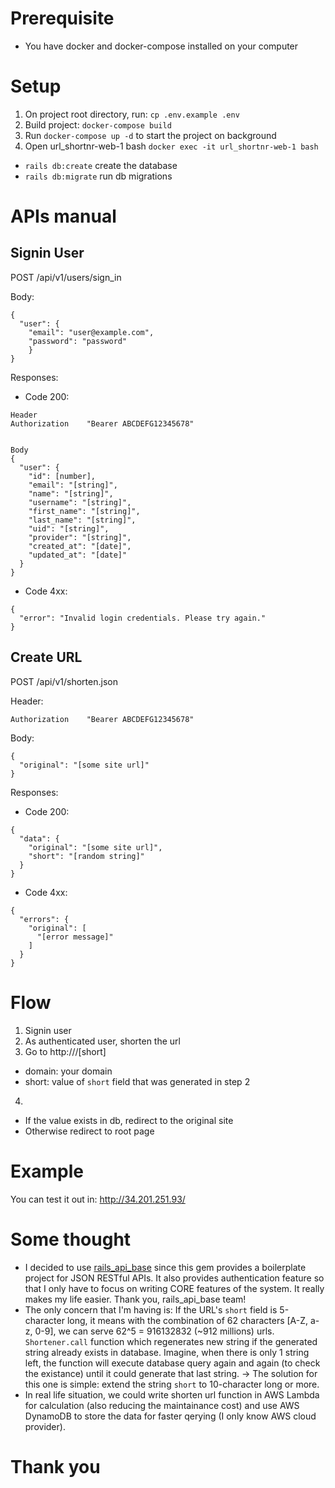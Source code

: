 # Prerequisite
- You have docker and docker-compose installed on your computer

# Setup
1. On project root directory, run: `cp .env.example .env`
1. Build project: `docker-compose build`
1. Run `docker-compose up -d` to start the project on background
1. Open url_shortnr-web-1 bash `docker exec -it url_shortnr-web-1 bash`
  - `rails db:create` create the database
  - `rails db:migrate` run db migrations

# APIs manual

## Signin User
POST /api/v1/users/sign_in

Body:
```
{
  "user": {
    "email": "user@example.com",
    "password": "password"
    }
}
```

Responses:
- Code 200:
```
Header
Authorization    "Bearer ABCDEFG12345678"


Body
{
  "user": {
    "id": [number],
    "email": "[string]",
    "name": "[string]",
    "username": "[string]",
    "first_name": "[string]",
    "last_name": "[string]",
    "uid": "[string]",
    "provider": "[string]",
    "created_at": "[date]",
    "updated_at": "[date]"
  }
}
```

- Code 4xx:
```
{
  "error": "Invalid login credentials. Please try again."
}
```


## Create URL
POST /api/v1/shorten.json

Header:
```
Authorization    "Bearer ABCDEFG12345678"
```

Body:
```
{
  "original": "[some site url]"
}
```


Responses:
- Code 200:
```
{
  "data": {
    "original": "[some site url]",
    "short": "[random string]"
  }
}
```

- Code 4xx:
```
{
  "errors": {
    "original": [
      "[error message]"
    ]
  }
}
```


# Flow
1. Signin user
2. As authenticated user, shorten the url
3. Go to http://<domain>/[short]
  - domain: your domain
  - short: value of `short` field that was generated in step 2
4.
  - If the value exists in db, redirect to the original site
  - Otherwise redirect to root page

# Example
You can test it out in: http://34.201.251.93/

# Some thought
- I decided to use [rails_api_base](https://github.com/rootstrap/rails_api_base) since this gem provides a boilerplate project for JSON RESTful APIs. It also provides authentication feature so that I only have to focus on writing CORE features of the system. It really makes my life easier. Thank you, rails_api_base team!
- The only concern that I'm having is: If the URL's `short` field is 5-character long, it means with the combination of 62 characters [A-Z, a-z, 0-9], we can serve 62^5 = 916132832 (~912 millions) urls. `Shortener.call` function which regenerates new string if the generated string already exists in database. Imagine, when there is only 1 string left, the function will execute database query again and again (to check the existance) until it could generate that last string.
-> The solution for this one is simple: extend the string `short` to 10-character long or more.
- In real life situation, we could write shorten url function in AWS Lambda for calculation (also reducing the maintainance cost) and use AWS DynamoDB to store the data for faster qerying (I only know AWS cloud provider).

# Thank you
